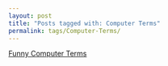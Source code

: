 ```yaml
---
layout: post
title: "Posts tagged with: Computer Terms"
permalink: tags/Computer-Terms/
---
```

[Funny Computer Terms](/2012/07/funny-computer-terms)
